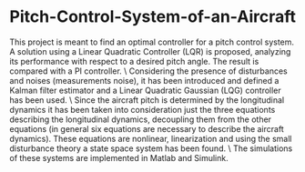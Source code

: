# Pitch-Control-System-of-an-Aircraft

This project is meant to find an optimal controller for a pitch control system.
A solution using a Linear Quadratic Controller (LQR) is proposed, analyzing its
performance with respect to a desired pitch angle. The result is compared with a
PI controller. \\
Considering the presence of disturbances and noises (measurements noise), it has 
been introduced and defined a Kalman filter estimator and a Linear Quadratic 
Gaussian (LQG) controller has been used. \\
Since the aircraft pitch is determined by the longitudinal dynamics it has been 
taken into consideration just the three equationts describing the longitudinal 
dynamics, decoupling them from the other equations (in general six equations are 
necessary to describe the aircraft dynamics). These equations are nonlinear, 
linearization and using the small disturbance theory a state space system has been 
found. \\
The simulations of these systems are implemented in Matlab and Simulink.


